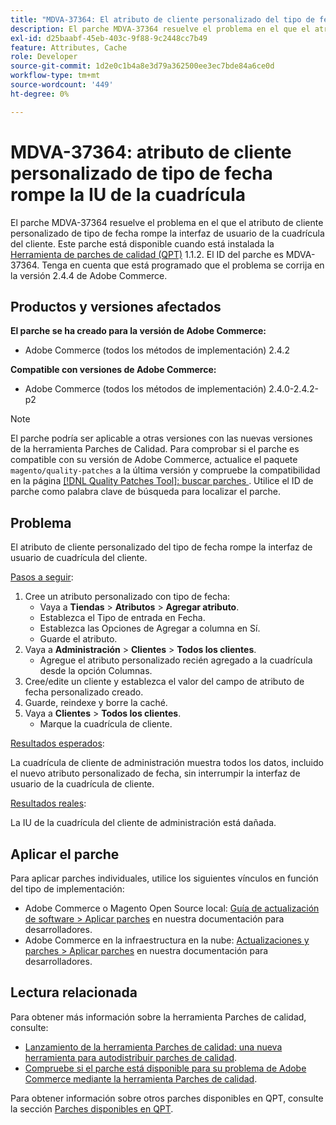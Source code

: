 ```yaml
---
title: "MDVA-37364: El atributo de cliente personalizado del tipo de fecha rompe la interfaz de usuario de la cuadrícula"
description: El parche MDVA-37364 resuelve el problema en el que el atributo de cliente personalizado de tipo de fecha rompe la interfaz de usuario de la cuadrícula del cliente. Este parche está disponible cuando está instalada la [Quality Patches Tool (QPT)](/help/announcements/adobe-commerce-announcements/magento-quality-patches-released-new-tool-to-self-serve-quality-patches.md) 1.1.2. El ID del parche es MDVA-37364. Tenga en cuenta que está programado que el problema se corrija en la versión 2.4.4 de Adobe Commerce.
exl-id: d25baabf-45eb-403c-9f88-9c2448cc7b49
feature: Attributes, Cache
role: Developer
source-git-commit: 1d2e0c1b4a8e3d79a362500ee3ec7bde84a6ce0d
workflow-type: tm+mt
source-wordcount: '449'
ht-degree: 0%

---
```


# MDVA-37364: atributo de cliente personalizado de tipo de fecha rompe la IU de la cuadrícula

El parche MDVA-37364 resuelve el problema en el que el atributo de cliente personalizado de tipo de fecha rompe la interfaz de usuario de la cuadrícula del cliente. Este parche está disponible cuando está instalada la [Herramienta de parches de calidad (QPT)](/help/announcements/adobe-commerce-announcements/magento-quality-patches-released-new-tool-to-self-serve-quality-patches.md) 1.1.2. El ID del parche es MDVA-37364. Tenga en cuenta que está programado que el problema se corrija en la versión 2.4.4 de Adobe Commerce.

## Productos y versiones afectados

**El parche se ha creado para la versión de Adobe Commerce:**

* Adobe Commerce (todos los métodos de implementación) 2.4.2

**Compatible con versiones de Adobe Commerce:**

* Adobe Commerce (todos los métodos de implementación) 2.4.0-2.4.2-p2

>[!NOTE]
>
>El parche podría ser aplicable a otras versiones con las nuevas versiones de la herramienta Parches de Calidad. Para comprobar si el parche es compatible con su versión de Adobe Commerce, actualice el paquete `magento/quality-patches` a la última versión y compruebe la compatibilidad en la página [[!DNL Quality Patches Tool]: buscar parches ](https://devdocs.magento.com/quality-patches/tool.html#patch-grid). Utilice el ID de parche como palabra clave de búsqueda para localizar el parche.

## Problema

El atributo de cliente personalizado del tipo de fecha rompe la interfaz de usuario de cuadrícula del cliente.

<u>Pasos a seguir</u>:

1. Cree un atributo personalizado con tipo de fecha:
   * Vaya a **Tiendas** > **Atributos** > **Agregar atributo**.
   * Establezca el Tipo de entrada en Fecha.
   * Establezca las Opciones de Agregar a columna en Sí.
   * Guarde el atributo.
1. Vaya a **Administración** > **Clientes** > **Todos los clientes**.
   * Agregue el atributo personalizado recién agregado a la cuadrícula desde la opción Columnas.
1. Cree/edite un cliente y establezca el valor del campo de atributo de fecha personalizado creado.
1. Guarde, reindexe y borre la caché.
1. Vaya a **Clientes** > **Todos los clientes**.
   * Marque la cuadrícula de cliente.

<u>Resultados esperados</u>:

La cuadrícula de cliente de administración muestra todos los datos, incluido el nuevo atributo personalizado de fecha, sin interrumpir la interfaz de usuario de la cuadrícula de cliente.

<u>Resultados reales</u>:

La IU de la cuadrícula del cliente de administración está dañada.

## Aplicar el parche

Para aplicar parches individuales, utilice los siguientes vínculos en función del tipo de implementación:

* Adobe Commerce o Magento Open Source local: [Guía de actualización de software > Aplicar parches](https://devdocs.magento.com/guides/v2.4/comp-mgr/patching/mqp.html) en nuestra documentación para desarrolladores.
* Adobe Commerce en la infraestructura en la nube: [Actualizaciones y parches > Aplicar parches](https://devdocs.magento.com/cloud/project/project-patch.html) en nuestra documentación para desarrolladores.

## Lectura relacionada

Para obtener más información sobre la herramienta Parches de calidad, consulte:

* [Lanzamiento de la herramienta Parches de calidad: una nueva herramienta para autodistribuir parches de calidad](/help/announcements/adobe-commerce-announcements/magento-quality-patches-released-new-tool-to-self-serve-quality-patches.md).
* [Compruebe si el parche está disponible para su problema de Adobe Commerce mediante la herramienta Parches de calidad](/help/support-tools/patches-available-in-qpt-tool/check-patch-for-magento-issue-with-magento-quality-patches.md).

Para obtener información sobre otros parches disponibles en QPT, consulte la sección [Parches disponibles en QPT](https://support.magento.com/hc/en-us/sections/360010506631-Patches-available-in-MQP-tool-).
